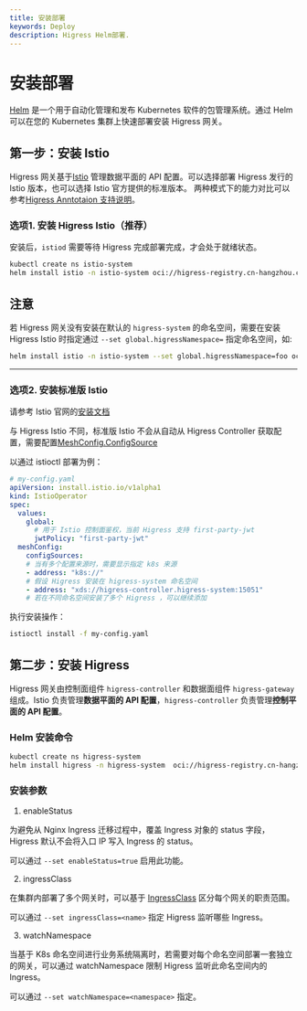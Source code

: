 ```yaml
---
title: 安装部署
keywords: Deploy
description: Higress Helm部署.
---
```


# 安装部署

[Helm](https://helm.sh/) 是一个用于自动化管理和发布 Kubernetes 软件的包管理系统。通过 Helm 可以在您的 Kubernetes 集群上快速部署安装 Higress 网关。

## 第一步：安装 Istio

Higress 网关基于[Istio](https://istio.io/) 管理数据平面的 API 配置。可以选择部署 Higress 发行的 Istio 版本，也可以选择 Istio 官方提供的标准版本。
两种模式下的能力对比可以参考[Higress Anntotaion 支持说明](../user/annotation.md)。

### 选项1. 安装 Higress Istio（推荐）

安装后，`istiod` 需要等待 Higress 完成部署完成，才会处于就绪状态。

```bash
kubectl create ns istio-system
helm install istio -n istio-system oci://higress-registry.cn-hangzhou.cr.aliyuncs.com/charts/istio
```

**注意**
-----
若 Higress 网关没有安装在默认的 `higress-system` 的命名空间，需要在安装 Higress Istio 时指定通过 `--set global.higressNamespace=` 指定命名空间，如:

```bash
helm install istio -n istio-system --set global.higressNamespace=foo oci://higress-registry.cn-hangzhou.cr.aliyuncs.com/charts/istio
```

-----

### 选项2. 安装标准版 Istio

请参考 Istio 官网的[安装文档](https://istio.io/latest/zh/docs/setup/install/)

与 Higress Istio 不同，标准版 Istio 不会从自动从 Higress Controller 获取配置，需要配置[MeshConfig.ConfigSource](https://istio.io/latest/docs/reference/config/istio.mesh.v1alpha1/#ConfigSource)

以通过 istioctl 部署为例：

```yaml
# my-config.yaml
apiVersion: install.istio.io/v1alpha1
kind: IstioOperator
spec:
  values:
    global:
      # 用于 Istio 控制面鉴权，当前 Higress 支持 first-party-jwt
      jwtPolicy: "first-party-jwt"
  meshConfig:
    configSources:
    # 当有多个配置来源时，需要显示指定 k8s 来源
    - address: "k8s://"
    # 假设 Higress 安装在 higress-system 命名空间
    - address: "xds://higress-controller.higress-system:15051"
    # 若在不同命名空间安装了多个 Higress ，可以继续添加
```

执行安装操作：
```bash
istioctl install -f my-config.yaml
```

## 第二步：安装 Higress

Higress 网关由控制面组件 `higress-controller` 和数据面组件 `higress-gateway` 组成。Istio 负责管理**数据平面的 API 配置**，`higress-controller` 负责管理**控制平面的 API 配置**。

### Helm 安装命令

```bash
kubectl create ns higress-system
helm install higress -n higress-system  oci://higress-registry.cn-hangzhou.cr.aliyuncs.com/charts/higress
```

### 安装参数

1. enableStatus

为避免从 Nginx Ingress 迁移过程中，覆盖 Ingress 对象的 status 字段，Higress 默认不会将入口 IP 写入 Ingress 的 status。

可以通过 `--set enableStatus=true` 启用此功能。

2. ingressClass

在集群内部署了多个网关时，可以基于 [IngressClass](https://kubernetes.io/zh-cn/docs/concepts/services-networking/ingress/#ingress-class) 区分每个网关的职责范围。

可以通过 `--set ingressClass=<name>` 指定 Higress 监听哪些 Ingress。

3. watchNamespace

当基于 K8s 命名空间进行业务系统隔离时，若需要对每个命名空间部署一套独立的网关，可以通过 watchNamespace 限制 Higress 监听此命名空间内的 Ingress。

可以通过 `--set watchNamespace=<namespace>` 指定。
